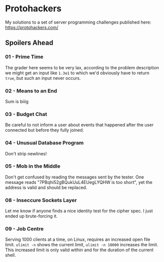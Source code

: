# Protohackers

My solutions to a set of server programming challenges published here: https://protohackers.com/

## Spoilers Ahead

### 01 - Prime Time

The grader here seems to be very lax, according to the problem description we might get an input like `1.3e1` to which we'd obviously have to return `true`, but such an input never occurs.

### 02 - Means to an End

Sum is biiig

### 03 - Budget Chat

Be careful to not inform a user about events that happened after the user connected but before they fully joined.

### 04 - Unusual Database Program

Don't strip newlines!

### 05 - Mob in the Middle

Don't get confused by reading the messages sent by the tester. One message reads "7PBqhi52gBQukUuL4EUegLYQHW is too short", yet the address is valid and should be replaced.

### 08 - Inseccure Sockets Layer

Let me know if anyone finds a nice identity test for the cipher spec. I just ended up brute-forcing it.

### 09 - Job Centre

Serving 1000 clients at a time, on Linux, requires an increased open file limit. `ulimit -n` shows the current limit, `ulimit -n 10000` increases the limit. This increased limit is only valid within and for the duration of the current shell.
